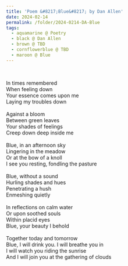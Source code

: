 ```yaml
---
title: 'Poem &#8217;Blue&#8217; by Dan Allen'
date: 2024-02-14
permalink: /folder/2024-0214-DA-Blue
tags:
  - aquamarine @ Poetry
  - black @ Dan Allen
  - brown @ TBD
  - cornflowerblue @ TBD
  - maroon @ Blue
---
```


<br>

<p>
In times remembered<br>
When feeling down<br>
Your essence comes upon me<br>
Laying my troubles down<br>
<br>
Against a bloom<br>
Between green leaves<br>
Your shades of feelings<br>
Creep down deep inside me<br>
<br>
Blue, in an afternoon sky<br>
Lingering in the meadow<br>
Or at the bow of a knoll<br>
I see you resting, fondling the pasture<br>
<br>
Blue, without a sound<br>
Hurling shades and hues<br>
Penetrating a hush<br>
Enmeshing quietly<br>
<br>
In reflections on calm water<br>
Or upon soothed souls<br>
Within placid eyes<br>
Blue, your beauty I behold<br>
<br>
Together today and tomorrow<br>
Blue, I will drink you. I will breathe you in<br>
I will watch you riding the sunrise<br>
And I will join you at the gathering of clouds<br>
</p>